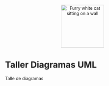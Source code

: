 <p style="text-align: center;">
<img src="https://cdn-icons-png.flaticon.com/512/5396/5396942.png" alt="Furry white cat sitting on a wall" width="140px">
</p>


# Taller Diagramas UML

Talle de diagramas 
